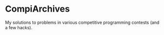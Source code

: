 # CompiArchives
My solutions to problems in various competitive programming contests (and a few hacks).
